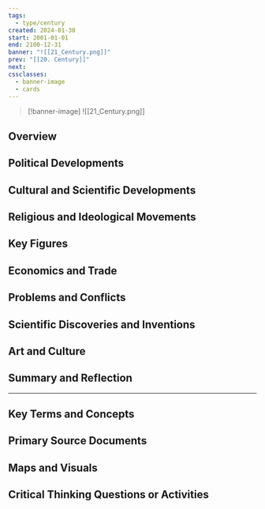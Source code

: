 ```yaml
---
tags:
  - type/century
created: 2024-01-30
start: 2001-01-01
end: 2100-12-31
banner: "![[21_Century.png]]"
prev: "[[20. Century]]"
next: 
cssclasses:
  - banner-image
  - cards
---
```

>[!banner-image] ![[21_Century.png]]
>
## Overview
## Political Developments
## Cultural and Scientific Developments
## Religious and Ideological Movements
## Key Figures
## Economics and Trade
## Problems and Conflicts
## Scientific Discoveries and Inventions
## Art and Culture
## Summary and Reflection
---
## Key Terms and Concepts
## Primary Source Documents
## Maps and Visuals
## Critical Thinking Questions or Activities


